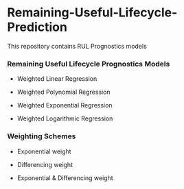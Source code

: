 # Remaining-Useful-Lifecycle-Prediction
This repository contains RUL Prognostics models

<h3><b>Remaining Useful Lifecycle Prognostics Models</b></h3>

- Weighted Linear Regression

- Weighted Polynomial Regression

- Weighted Exponential Regression

- Weighted Logarithmic Regression

<h3><b>Weighting Schemes</b></h3>

- Exponential weight

- Differencing weight

- Exponential & Differencing weight


